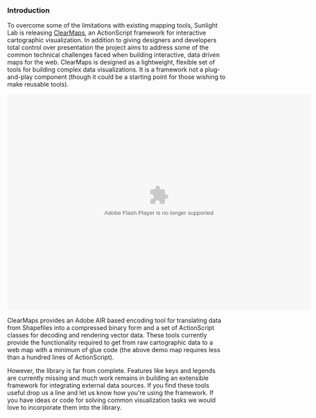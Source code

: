 ### Introduction 

To overcome some of the limitations with existing mapping tools, Sunlight Lab is releasing [ClearMaps](http://github.com/sunlightlabs/clearmaps/), an ActionScript framework for interactive cartographic visualization. In addition to giving designers and developers total control over presentation the project aims to address some of the common technical challenges faced when building interactive, data driven maps for the web. ClearMaps is designed as a lightweight, flexible set of tools for building complex data visualizations. It is a framework not a plug-and-play component (though it could be a starting point for those wishing to make reusable tools). 

<object width="700" height="500">
    <param name="movie" value="http://assets.sunlightlabs.com/maps/swf/DemoMap.swf">
    <param name="scale" value="noscale">
    <param name="wmode" value="transparent">
    <embed src="http://assets.sunlightlabs.com/maps/swf/DemoMap.swf" type="application/x-shockwave-flash" scale="noscale" wmode="transparent" width="700" height="500">
</object>  

ClearMaps provides an Adobe AIR based encoding tool for translating data from Shapefiles into a compressed binary form and a set of ActionScript classes for decoding and rendering vector data. These tools currently provide the functionality required to get from raw cartographic data to a web map with a minimum of glue code (the above demo map requires less than a hundred lines of ActionScript). 

However, the library is far from complete. Features like keys and legends are currently missing and much work remains in building an extensible framework for integrating external data sources. If you find these tools useful drop us a line and let us know how you're using the framework. If you have ideas or code for solving common visualization tasks we would love to incorporate them into the library.
